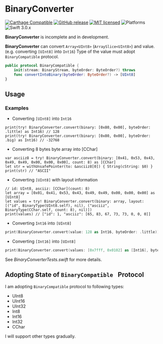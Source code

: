 # BinaryConverter

[![Carthage Compatible](https://img.shields.io/badge/Carthage-compatible-4BC51D.svg?style=flat)](https://github.com/Carthage/Carthage)
[![GitHub release](https://img.shields.io/github/release/takayoshiotake/BinaryConverter.svg)](https://github.com/takayoshiotake/BinaryConverter/releases)
[![MIT licensed](https://img.shields.io/badge/license-MIT-blue.svg)](LICENSE)
![Platforms](http://img.shields.io/badge/platforms-iOS%20|%20macOS-lightgrey.svg?style=flat)
![Swift 3.0.x](http://img.shields.io/badge/Swift-3.0.x-orange.svg?style=flat)

**BinaryConverter** is incomplete and in development.

**BinaryConverter** can convert `Array<UInt8>` (`ArraySlice<UInt8>`) and value. (e.g. converting `[UInt8]` into `Int16`)
Type of the value must adopt `BinaryCompatible` protocol.

```swift
public protocol BinaryCompatible {
    init(stream: BinaryStream, byteOrder: ByteOrder?) throws
    func convertIntoBinary(byteOrder: ByteOrder?) -> [UInt8]
}
```

## Usage

### Examples

- Converting `[UInt8]` into `Int16`

```
print(try! BinaryConverter.convert(binary: [0x80, 0x00], byteOrder: .little) as Int16) // 128
print(try! BinaryConverter.convert(binary: [0x80, 0x00], byteOrder: .big) as Int16) // -32768
```

- Converting 8 bytes byte array into [CChar]

```
var asciiz8 = try! BinaryConverter.convert(binary: [0x41, 0x53, 0x43, 0x49, 0x49, 0x00, 0x00, 0x00], count: 8) as [CChar]
let str = withUnsafePointer(to: &asciiz8[0]) { String(cString: $0) }
print(str) // "ASCII"
```

- Converting `[UInt8]` with layout information

```
// id: UInt8, asciiz: [CChar](count: 8)
let array = [0x01, 0x41, 0x53, 0x43, 0x49, 0x49, 0x00, 0x00, 0x00] as [UInt8]
let values = try! BinaryConverter.convert(binary: array, layout: [("id", BinaryType(UInt8.self), nil), ("asciiz", BinaryType(CChar.self, count: 8), nil)])
print(values) // ["id": 1, "asciiz": [65, 83, 67, 73, 73, 0, 0, 0]]
```

- Converting `Int16` into `[UInt8]`

```swift
print(BinaryConverter.convert(value: 128 as Int16, byteOrder: .little)) // [128, 0]
```

- Converting `[Int16]` into `[UInt8]`

```swift
print(BinaryConverter.convert(values: [0x7fff, 0x0102] as [Int16], byteOrder: .big)) // [127, 255, 1, 2]
```

See *BinaryConverterTests.swift* for more details.

## Adopting State of `BinaryCompatible ` Protocol

I am adopting `BinaryCompatible` protocol to following types:

- UInt8
- UInt16
- UInt32
- Int8
- Int16
- Int32
- CChar

I will support other types gradually.
